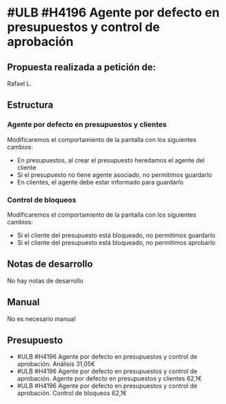# #ULB #H4196 Agente por defecto en presupuestos y control de aprobación

## Propuesta realizada a petición de:
Rafael L.

## Estructura

### Agente por defecto en presupuestos y clientes
Modificaremos el comportamiento de la pantalla con los siguientes cambios:
+ En presupuestos, al crear el presupuesto heredamos el agente del cliente
+ Si el presupuesto no tiene agente asociado, no permitimos guardarlo
+ En clientes, el agente debe estar informado para guardarlo

### Control de bloqueos
Modificaremos el comportamiento de la pantalla con los siguientes cambios:
+ Si el cliente del presupuesto está bloqueado, no permitimos guardarlo
+ Si el cliente del presupuesto está bloqueado, no permitimos aprobarlo

## Notas de desarrollo
No hay notas de desarrollo

## Manual
No es necesario manual


## Presupuesto
* #ULB #H4196 Agente por defecto en presupuestos y control de aprobación. Análisis 31,05€
* #ULB #H4196 Agente por defecto en presupuestos y control de aprobación. Agente por defecto en presupuestos y clientes 62,1€
* #ULB #H4196 Agente por defecto en presupuestos y control de aprobación. Control de bloqueos 62,1€
